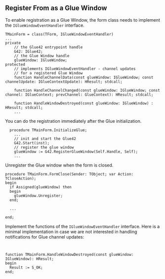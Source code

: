 ## Register From as a Glue Window
To enable registration as a Glue Window, the form class needs to implement the `IGlueWindowEventHandler` interface.

```delphi
TMainForm = class(TForm, IGlueWindowEventHandler)
...
private
    // the Glue42 entrypoint handle
    G42: IGlue42;
    // the Glue Window handle
    glueWindow: IGlueWindow;
protected
    // implements IGlueWindowEventHandler - channel updates
    // for a registered Glue Window
    function HandleChannelData(const glueWindow: IGlueWindow; const channelUpdate: IGlueContextUpdate): HResult; stdcall;

    function HandleChannelChanged(const glueWindow: IGlueWindow; const channel: IGlueContext; prevChannel: GlueContext): HResult; stdcall;

    function HandleWindowDestroyed(const glueWindow: IGlueWindow) : HResult; stdcall;
    ...
```
You can do the registration immediately after the Glue initialization.
```delphi
  procedure TMainForm.InitializeGlue;
    ...
    // init and start the Glue42
    G42.Start(inst);
    // register the glue window
    glueWindow := G42.RegisterGlueWindow(Self.Handle, Self);
    ...
```

Unregister the Glue window when the form is closed.
```delphi
procedure TMainForm.FormClose(Sender: TObject; var Action: TCloseAction);
begin
  if Assigned(glueWindow) then
  begin
    glueWindow.Unregister;
  end;

  ...

end;
```

Implement the functions of the `IGlueWindowEventHandler` interface. Here is a minimal implementation in case we are not interested in handling notifications for Glue channel updates:

```delphi


function TMainForm.HandleWindowDestroyed(const glueWindow: IGlueWindow): HResult;
begin
  Result := S_OK;
end;
```